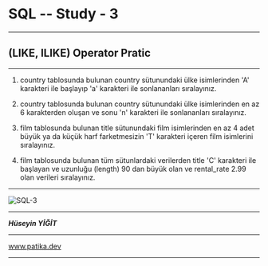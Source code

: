 # SQL -- Study - 3

---

## (LIKE, ILIKE) Operator Pratic

---

1. country tablosunda bulunan country sütunundaki ülke isimlerinden 'A' karakteri ile başlayıp 'a' karakteri ile sonlananları sıralayınız.

2. country tablosunda bulunan country sütunundaki ülke isimlerinden en az 6 karakterden oluşan ve sonu 'n' karakteri ile sonlananları sıralayınız.

3. film tablosunda bulunan title sütunundaki film isimlerinden en az 4 adet büyük ya da küçük harf farketmesizin 'T' karakteri içeren film isimlerini sıralayınız.

4. film tablosunda bulunan tüm sütunlardaki verilerden title 'C' karakteri ile başlayan ve uzunluğu (length) 90 dan büyük olan ve rental_rate 2.99 olan verileri sıralayınız.

---

![SQL-3](https://www.google.com/imgres?imgurl=https%3A%2F%2Fkinsta.com%2Fwp-content%2Fuploads%2F2022%2F07%2Fpostgresql-replication.png&imgrefurl=https%3A%2F%2Fkinsta.com%2Fblog%2Fpostgresql-replication%2F&tbnid=UgV3YIHPZKbBDM&vet=12ahUKEwjjzcqbg7v9AhWR_rsIHV8WC2QQMyglegUIARCMAg..i&docid=9o2hOle1UthT2M&w=1460&h=730&q=psql%20image&ved=2ahUKEwjjzcqbg7v9AhWR_rsIHV8WC2QQMyglegUIARCMAg)

---

***Hüseyin YİĞİT***

---

www.patika.dev

---
